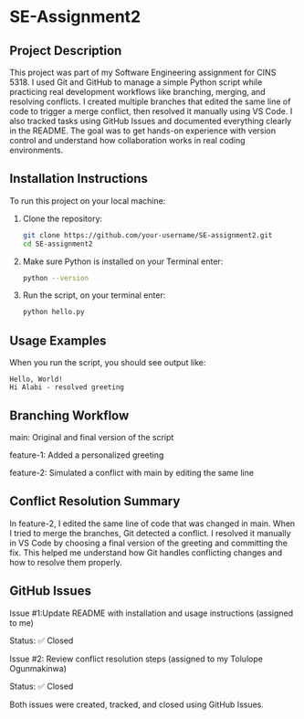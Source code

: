 # SE-Assignment2

## Project Description
This project was part of my Software Engineering assignment for CINS 5318. I used Git and GitHub to manage a simple Python script while practicing real development workflows like branching, merging, and resolving conflicts. I created multiple branches that edited the same line of code to trigger a merge conflict, then resolved it manually using VS Code. I also tracked tasks using GitHub Issues and documented everything clearly in the README. The goal was to get hands-on experience with version control and understand how collaboration works in real coding environments.

## Installation Instructions

To run this project on your local machine:
1. Clone the repository:
   ```bash
   git clone https://github.com/your-username/SE-assignment2.git
   cd SE-assignment2
2. Make sure Python is installed on your Terminal enter:
    ```bash
    python --version
3. Run the script, on your terminal enter:
    ```bash
    python hello.py

 ## Usage Examples
 When you run the script, you should see output like:
 ```
 Hello, World!
 Hi Alabi - resolved greeting
```

## Branching Workflow
main: Original and final version of the script

feature-1: Added a personalized greeting

feature-2: Simulated a conflict with main by editing the same line

## Conflict Resolution Summary
In feature-2, I edited the same line of code that was changed in main. When I tried to merge the branches, Git detected a conflict. I resolved it manually in VS Code by choosing a final version of the greeting and committing the fix. This helped me understand how Git handles conflicting changes and how to resolve them properly.

## GitHub Issues
Issue #1:Update README with installation and usage instructions (assigned to me)

Status: ✅ Closed

Issue #2: Review conflict resolution steps (assigned to my Tolulope Ogunmakinwa)

Status: ✅ Closed

Both issues were created, tracked, and closed using GitHub Issues.
